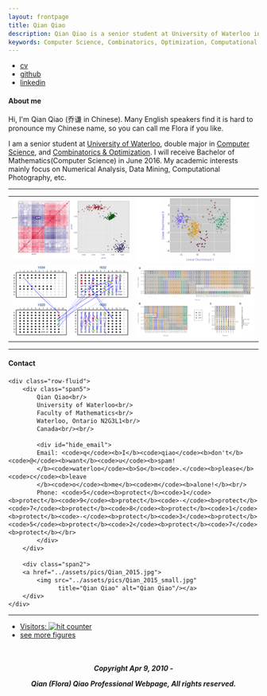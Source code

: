 ```yaml
---
layout: frontpage
title: Qian Qiao
description: Qian Qiao is a senior student at University of Waterloo in Canada. Major interests are Computer Science and Computational Mathematics.
keywords: Computer Science, Combinatorics, Optimization, Computational Mathematics, Cryptography, Machine Learning, Data Mining
---
```


<div class="navbar">
  <div class="navbar-inner">
      <ul class="nav">
          <li><a href="{{ BASE_PATH }}/assets/Qian_CV.pdf">cv</a></li>
          <li><a href="https://github.com/yoyomaki">github</a></li>
          <li><a href="https://ca.linkedin.com/in/qianqiao">linkedin</a></li>
      </ul>
  </div>
</div>

<div class="container">
<h4><a name="About me"></a>About me</h4>
</div>
Hi, I'm Qian Qiao (乔谦 in Chinese). Many English speakers find it is hard to pronounce my Chinese name, so you can call me Flora if you like.

I am a senior student at [University of Waterloo](https://uwaterloo.ca), double major in [Computer Science](https://cs.uwaterloo.ca), and [Combinatorics & Optimization](https://uwaterloo.ca/combinatorics-and-optimization/). I will receive Bachelor of Mathematics(Computer Science) in June 2016. My academic interests mainly focus on Numerical Analysis, Data Mining, Computational Photography, etc.


---
<table class="wide">
<tr>
  <td class="left">
    <a href="pages/publpics/iplotCorr.html">
        <img src="assets/publpics/iplotCorr.png" alt="R/qtlcharts example" title="R/qtlcharts example"/>
    </a>
  </td>
  <td class="right">
    <a href="pages/publpics/tian2016_fig4.html">
        <img src="assets/publpics/tian2016_fig4.png" alt="Tian et
        al. (2016) Fig 4" title="Tian et al. (2016) Fig 4"/>
    </a>
  </td>
</tr>
<tr>
  <td class="left">
    <a href="pages/publpics/samplemixups_fig7.html">
        <img src="assets/publpics/samplemixups_fig7.png" alt="Broman et al. (2013) Fig 7" title="Broman et al. (2013) Fig 7"/>
    </a>
  </td>
  <td class="right">
    <a href="pages/publpics/isletc6_fig4.html">
        <img src="assets/publpics/isletc6_fig4.png" alt="Tian et al. (2015) Fig 4" title="Tian et al. (2015) Fig 4"/>
    </a>
  </td>
</tr>
</table>


---

<div class="container">
<h4><a name="Contact"></a>Contact</h4>

    <div class="row-fluid">
        <div class="span5">
            Qian Qiao<br/>
            University of Waterloo<br/>
            Faculty of Mathematics<br/>
            Waterloo, Ontario N2G3L1<br/>
            Canada<br/><br/>

            <div id="hide_email">
            Email: <code>q</code><b>I</b><code>qiao</code><b>don't</b><code>@</code><b>want</b><code>u</code><b>spam!
            </b><code>waterloo</code><b>So</b><code>.</code><b>please</b><code>c</code><b>leave
            </b><code>o</code><b>me</b><code>m</code><b>alone!</b><br/>
            Phone: <code>5</code><b>protect</b><code>1</code><b>protect</b><code>9</code><b>protect</b><code>-</code><b>protect</b><code>7</code><b>protect</b><code>8</code><b>protect</b><code>1</code><b>protect</b><code>-</code><b>protect</b><code>3</code><b>protect</b><code>5</code><b>protect</b><code>2</code><b>protect</b><code>7</code><b>protect</b></br>
            </div>
        </div>

        <div class="span2">
        <a href="../assets/pics/Qian_2015.jpg">
            <img src="../assets/pics/Qian_2015_small.jpg"
                  title="Qian Qiao" alt="Qian Qiao"/></a>
        </div>
    </div>
</div>

---

<div class="navbar">
  <div class="navbar-inner">
      <ul class="nav">
          <li><a href="http://yoyomaki.github.io">
          Visitors: <img src="http://counter10.fcs.ovh/private/freecounterstat.php?c=9b5c46f0e015eb013221afcee4e7a639" border="0" title="hit counter" alt="hit counter"></a></li>
          <li><a href="morefigs.html">see more figures</a></li>
      </ul>
  </div>
</div>

<div id = "copyright">
<br />
<h5 style="text-align:center">
Copyright Apr 9, 2010 -  
<script language="JavaScript" type="text/javascript">
var month=new Array(12);
month[0]="Jan";
month[1]="Feb";
month[2]="Mar";
month[3]="Apr";
month[4]="May";
month[5]="Jun";
month[6]="Jul";
month[7]="Aug";
month[8]="Sep";
month[9]="Oct";
month[10]="Nov";
month[11]="Dec";
 var currentTime=new Date();
 var year=currentTime.getFullYear();
 var m=currentTime.getMonth();
 var date=currentTime.getDate();
 document.write(month[m]+" "+date+", "+year);
</script>

Qian (Flora) Qiao Professional Webpage, All rights reserved.
</h1>
</div>

